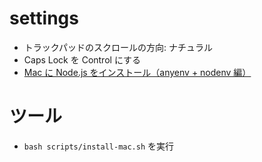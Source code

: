 # settings

- トラックパッドのスクロールの方向: ナチュラル
- Caps Lock を Control にする
- [Mac に Node.js をインストール（anyenv + nodenv 編）](https://qiita.com/kyosuke5_20/items/eece817eb283fc9d214f)

# ツール

- `bash scripts/install-mac.sh` を実行
